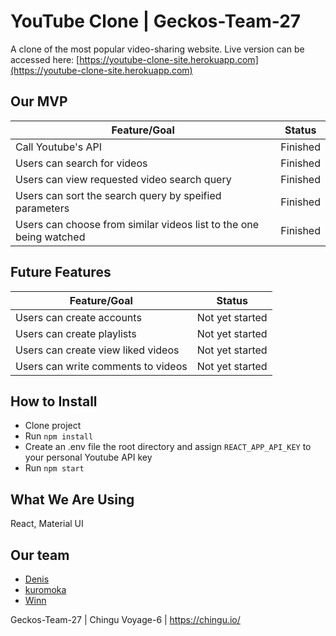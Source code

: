 # YouTube Clone | Geckos-Team-27

A clone of the most popular video-sharing website. Live version can be accessed here: [https://youtube-clone-site.herokuapp.com](https://youtube-clone-site.herokuapp.com)

## Our MVP

 Feature/Goal | Status 
--------------|---------
 Call Youtube's API | Finished 
 Users can search for videos | Finished 
 Users can view requested video search query | Finished 
 Users can sort the search query by speified parameters | Finished 
 Users can choose from similar videos list to the one being watched | Finished 

## Future Features

 Feature/Goal | Status 
 -------------|-------
 Users can create accounts | Not yet started 
 Users can create playlists | Not yet started 
 Users can create view liked videos | Not yet started 
 Users can write comments to videos | Not yet started 

## How to Install

* Clone project
* Run ```npm install``` 
* Create an .env file the root directory and assign ```REACT_APP_API_KEY``` to your personal Youtube API key
* Run ```npm start```   

## What We Are Using

React, Material UI

## Our team

* [Denis](https://github.com/denibulkashvili)
* [kuromoka](https://github.com/kuromoka)
* [Winn](https://github.com/WinnLeong)

Geckos-Team-27 | Chingu Voyage-6 | https://chingu.io/
